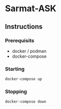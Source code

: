 # Sarmat-ASK

## Instructions

### Prerequisits

- docker / podman
- docker-compose

### Starting

```bash
docker-compose up
```

### Stopping

```bash
docker-compose down
```
